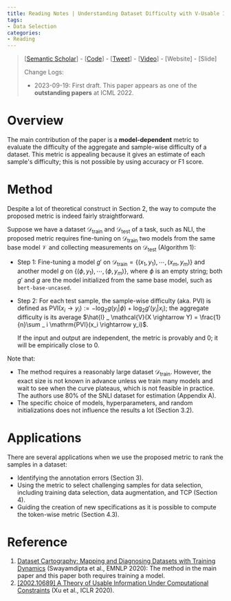 ```yaml
---
title: Reading Notes | Understanding Dataset Difficulty with V-Usable Information
tags: 
- Data Selection
categories:
- Reading
---
```


> [[Semantic Scholar](https://www.semanticscholar.org/paper/Understanding-Dataset-Difficulty-with-V-Usable-Ethayarajh-Choi/39d05ffbc06fdca54ea6a90cd6d7fca202809aaa)] - [[Code](https://github.com/kawine/dataset_difficulty)] - [[Tweet](https://twitter.com/ethayarajh/status/1449203922057400329)] - [[Video](https://www.youtube.com/watch?v=9TIlwtkcUsE)] - [Website] - [Slide]
>
> Change Logs:
>
> - 2023-09-19: First draft. This paper appears as one of the **outstanding papers** at ICML 2022.

# Overview

The main contribution of the paper is a **model-dependent** metric to evaluate the difficulty of the aggregate and sample-wise difficulty of a dataset. This metric is appealing because it gives an estimate of each sample's difficulty; this is not possible by using accuracy or F1 score.

# Method

Despite a lot of theoretical construct in Section 2, the way to compute the proposed metric is indeed fairly straightforward. 

Suppose we have a dataset $\mathcal{D} _ \text{train}$ and $\mathcal{D} _ \text{test}$ of a task, such as NLI, the proposed metric requires fine-tuning on $\mathcal{D} _ \text{train}$ two models from the same base model $\mathcal{V}$ and collecting measurements on $\mathcal{D} _ \text{test}$ (Algorithm 1):

- Step 1: Fine-tuning a model $g'$ on $\mathcal{D} _ \text{train} = \{ (x_1, y_1), \cdots, (x_m, y_m)  \}$ and another model $g$ on $\{ (\phi, y_1), \cdots, (\phi, y_m) \}$, where $\phi$ is an empty string; both $g'$ and $g$ are the model initialized from the same base model, such as `bert-base-uncased`.

- Step 2: For each test sample, the sample-wise difficulty (aka. PVI) is defined as $\mathrm{PVI}(x_i \rightarrow y_i) := -\log_2 g(y_i\vert \phi) + \log_2 g'(y_i\vert x_i)$; the aggregate difficulty is its average $\hat{I} _ \mathcal{V}(X \rightarrow Y) = \frac{1}{n}\sum _ i \mathrm{PVI}(x_i \rightarrow y_i)$.

    If the input and output are independent, the metric is provably and 0; it will be empirically close to 0.

Note that:

- The method requires a reasonably large dataset $\mathcal{D} _ \text{train}$. However, the exact size is not known in advance unless we train many models and wait to see when the curve plateaus, which is not feasible in practice. The authors use 80% of the SNLI dataset for estimation (Appendix A).
- The specific choice of models, hyperparameters, and random initializations does not influence the results a lot (Section 3.2).

# Applications

There are several applications when we use the proposed metric to rank the samples in a dataset:

- Identifying the annotation errors (Section 3).
- Using the metric to select challenging samples for data selection, including training data selection, data augmentation, and TCP (Section 4).
- Guiding the creation of new specifications as it is possible to compute the token-wise metric (Section 4.3).

# Reference

1. [Dataset Cartography: Mapping and Diagnosing Datasets with Training Dynamics](https://aclanthology.org/2020.emnlp-main.746) (Swayamdipta et al., EMNLP 2020): The method in the main paper and this paper both requires training a model.
2. [[2002.10689] A Theory of Usable Information Under Computational Constraints](https://arxiv.org/abs/2002.10689) (Xu et al., ICLR 2020).
